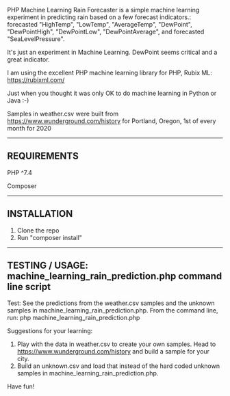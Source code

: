 PHP Machine Learning Rain Forecaster is a simple machine learning experiment in
predicting rain based on a few forecast indicators.: forecasted "HighTemp",
"LowTemp", "AverageTemp", "DewPoint", "DewPointHigh", "DewPointLow", "DewPointAverage",
and forecasted "SeaLevelPressure".

It's just an experiment in Machine Learning. DewPoint seems critical and a great indicator.

I am using the excellent PHP machine learning library for PHP, Rubix ML:
https://rubixml.com/

Just when you thought it was only OK to do machine learning in Python or Java :-)

Samples in weather.csv were built from
https://www.wunderground.com/history
for Portland, Oregon, 1st of every month for 2020

-------------------------------------------------------------------
REQUIREMENTS
-------------------------------------------------------------------
PHP ^7.4

Composer

-------------------------------------------------------------------
INSTALLATION
-------------------------------------------------------------------
1) Clone the repo
2) Run "composer install"

-------------------------------------------------------------------
TESTING / USAGE: machine_learning_rain_prediction.php command line script
-------------------------------------------------------------------

Test: See the predictions from the weather.csv samples and the unknown
samples in machine_learning_rain_prediction.php. From the command line, run:
php machine_learning_rain_prediction.php

Suggestions for your learning:
1) Play with the data in weather.csv to create your own samples.
Head to https://www.wunderground.com/history and build a sample
for your city.
2) Build an unknown.csv and load that instead of the hard coded
unknown samples in machine_learning_rain_prediction.php.

Have fun!

